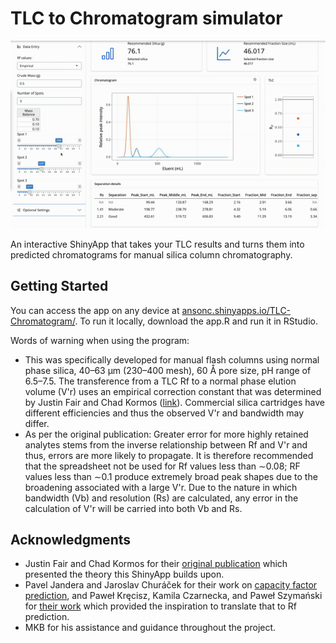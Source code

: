 # TLC to Chromatogram simulator

![](https://github.com/gilbertblanson/TLC-to-Chromatogram/blob/main/demoapp.gif)

An interactive ShinyApp that takes your TLC results and turns them into predicted chromatograms for manual silica column chromatography.

## Getting Started

You can access the app on any device at [ansonc.shinyapps.io/TLC-Chromatogram/](https://ansonc.shinyapps.io/TLC-Chromatogram/). To run it locally, download the app.R and run it in RStudio.

Words of warning when using the program:
-  This was specifically developed for manual flash columns using normal phase silica, 40–63 µm (230–400 mesh), 60 Å pore size, pH range of 6.5–7.5. The transference from a TLC Rf to a normal phase elution volume (V'r) uses an empirical correction constant that was determined by Justin Fair and Chad Kormos ([link](https://doi.org/10.1016/j.chroma.2008.09.085)). Commercial silica cartridges have different efficiencies and thus the observed V'r and bandwidth may differ.
-  As per the original publication: Greater error for more highly retained analytes stems from the inverse relationship between Rf and V'r and thus, errors are more likely to propagate. It is therefore recommended that the spreadsheet not be used for Rf values less than ∼0.08; RF values less than ∼0.1 produce extremely broad peak shapes due to the broadening associated with a large V'r. Due to the nature in which bandwidth (Vb) and resolution (Rs) are calculated, any error in the calculation of V'r will be carried into both Vb and Rs.

## Acknowledgments

-   Justin Fair and Chad Kormos for their [original publication](https://doi.org/10.1016/j.chroma.2008.09.085) which presented the theory this ShinyApp builds upon.
-   Pavel Jandera and Jaroslav Churáček for their work on [capacity factor prediction](https://doi.org/10.1016/S0021-9673(00)99325-7), and Paweł Kręcisz, Kamila Czarnecka, and Paweł Szymański for [their work](https://doi.org/10.1093/chromsci/bmab097) which provided the inspiration to translate that to Rf prediction.
-   MKB for his assistance and guidance throughout the project.
